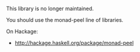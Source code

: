 
This library is no longer maintained.

You should use the monad-peel line of libraries.

On Hackage:

* http://hackage.haskell.org/package/monad-peel

